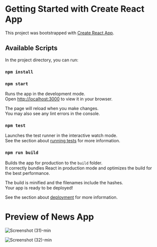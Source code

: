 # Getting Started with Create React App

This project was bootstrapped with [Create React App](https://github.com/facebook/create-react-app).

## Available Scripts

In the project directory, you can run:
### `npm install`
### `npm start`

Runs the app in the development mode.\
Open [http://localhost:3000](http://localhost:3000) to view it in your browser.

The page will reload when you make changes.\
You may also see any lint errors in the console.

### `npm test`

Launches the test runner in the interactive watch mode.\
See the section about [running tests](https://facebook.github.io/create-react-app/docs/running-tests) for more information.

### `npm run build`

Builds the app for production to the `build` folder.\
It correctly bundles React in production mode and optimizes the build for the best performance.

The build is minified and the filenames include the hashes.\
Your app is ready to be deployed!

See the section about [deployment](https://facebook.github.io/create-react-app/docs/deployment) for more information.

# Preview of News App

![Screenshot (31)-min](https://github.com/ayush-kumarsingh/eagleNewsIndian-byAyush/assets/91734803/da3daa24-46bb-4ac6-b5ca-b3c2ebaee9b3)


![Screenshot (32)-min](https://github.com/ayush-kumarsingh/eagleNewsIndian-byAyush/assets/91734803/cf6738ec-da81-4a91-bd75-e2d43ece0dd9)




